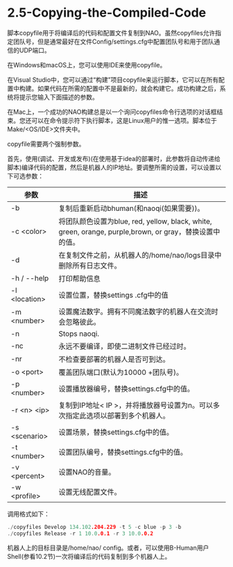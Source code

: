 # 2.5-Copying-the-Compiled-Code

脚本copyfile用于将编译后的代码和配置文件复制到NAO。虽然copyfiles允许指定团队号，但是通常最好在文件Config/settings.cfg中配置团队号和用于团队通信的UDP端口。

在Windows和macOS上，您可以使用IDE来使用copyfile。

在Visual Studio中，您可以通过“构建”项目copyfile来运行脚本，它可以在所有配置中构建。如果代码在所需的配置中不是最新的，就会构建它。成功构建之后，系统将提示您输入下面描述的参数。

在Mac上，一个成功的NAO构建总是以一个询问copyfiles命令行选项的对话框结束。您还可以在命令提示符下执行脚本，这是Linux用户的惟一选项。脚本位于Make/<OS/IDE>文件夹中。

copyfile需要两个强制参数。

首先，使用(调试、开发或发布)(在使用基于idea的部署时，此参数将自动传递给脚本)编译代码的配置，然后是机器人的IP地址。要调整所需的设置，可以设置以下可选参数：

| 参数           | 描述                                                         |
| -------------- | ------------------------------------------------------------ |
| -b             | 复制后重新启动bhuman(和naoqi(如果需要))。                    |
| -c \<color>    | 将团队颜色设置为blue, red, yellow, black, white, green, orange, purple,brown, or gray，替换设置中的值。 |
| -d             | 在复制文件之前，从机器人的/home/nao/logs目录中删除所有日志文件。 |
| -h / --help    | 打印帮助信息                                                 |
| -l \<location> | 设置位置，替换settings .cfg中的值                            |
| -m \<number>   | 设置魔法数字。拥有不同魔法数字的机器人在交流时会忽略彼此。   |
| -n             | Stops naoqi.                                                 |
| -nc            | 永远不要编译，即使二进制文件已经过时。                       |
| -nr            | 不检查要部署的机器人是否可到达。                             |
| -o \<port>     | 覆盖团队端口(默认为10000 +团队号)。                          |
| -p \<number>   | 设置播放器编号，替换settings.cfg中的值。                     |
| -r \<n> \<ip>  | 复制到IP地址< IP >，并将播放器号设置为n。可以多次指定此选项以部署到多个机器人。 |
| -s \<scenario> | 设置场景，替换settings.cfg中的值。                           |
| -t \<number>   | 设置团队编号，替换settings.cfg中的值。                       |
| -v \<percent>  | 设置NAO的音量。                                              |
| -w \<profile>  | 设置无线配置文件。                                           |

调用格式如下：

```c
./copyfiles Develop 134.102.204.229 -t 5 -c blue -p 3 -b 
./copyfiles Release -r 1 10.0.0.1 -r 3 10.0.0.2
```

机器人上的目标目录是/home/nao/ config。或者，可以使用B-Human用户Shell(参看10.2节)一次将编译后的代码复制到多个机器人上。